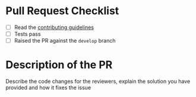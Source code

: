 # Pull Request Checklist

- [ ] Read the [contributing guidelines](../blob/master/docs/CONTRIBUTING.md)
- [ ] Tests pass
- [ ] Raised the PR against the `develop` branch

# Description of the PR

Describe the code changes for the reviewers, explain the solution you have provided and how it fixes the issue
